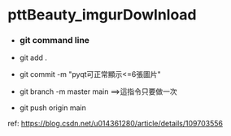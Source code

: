 # pttBeauty_imgurDowlnload

- ### git command line

- git add .
- git commit -m "pyqt可正常顯示<=6張圖片" 
- git branch -m master main ==>這指令只要做一次
- git push origin main      

ref: https://blog.csdn.net/u014361280/article/details/109703556
